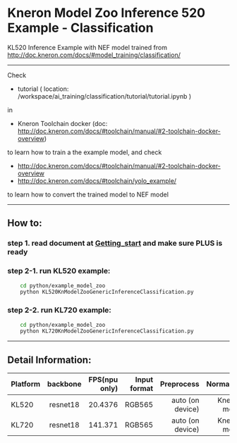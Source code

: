 # Kneron Model Zoo Inference 520 Example - Classification

KL520 Inference Example with NEF model trained from
http://doc.kneron.com/docs/#model_training/classification/

---

Check  

- tutorial ( location: /workspace/ai_training/classification/tutorial/tutorial.ipynb ) 

in

- Kneron Toolchain docker (doc: http://doc.kneron.com/docs/#toolchain/manual/#2-toolchain-docker-overview)

to learn how to train a the example model, and check 

- http://doc.kneron.com/docs/#toolchain/manual/#2-toolchain-docker-overview
- http://doc.kneron.com/docs/#toolchain/yolo_example/

to learn how to convert the trained model to NEF model

---

## How to:  
### step 1. read document at [Getting_start](../../getting_start.md) and make sure PLUS is ready  
### step 2-1. run KL520 example:  

```bash
    cd python/example_model_zoo
    python KL520KnModelZooGenericInferenceClassification.py  
```
### step 2-2. run KL720 example:  

```bash
    cd python/example_model_zoo
    python KL720KnModelZooGenericInferenceClassification.py  
```

---

## Detail Information:  

Platform      |  backbone  | FPS(npu only) | Input format |    Preprocess    |  Normalize  |  
--------------|:----------:|--------------:| ------------:| ----------------:| -----------:|  
KL520         |  resnet18  | 20.4376       |    RGB565    | auto (on device) | Kneron mode |  
KL720         |  resnet18  | 141.371       |    RGB565    | auto (on device) | Kneron mode |  
